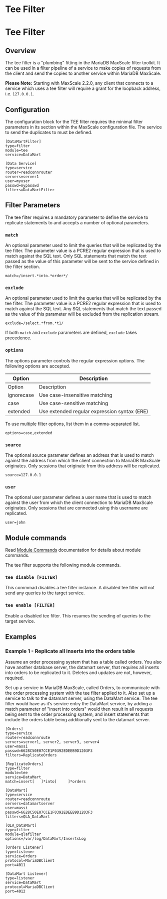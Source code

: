 
# Tee Filter

# Tee Filter


## Overview


The tee filter is a "plumbing" fitting in the MariaDB MaxScale filter toolkit.
It can be used in a filter pipeline of a service to make copies of requests from
the client and send the copies to another service within MariaDB MaxScale.


**Please Note:** Starting with MaxScale 2.2.0, any client that connects to a
 service which uses a tee filter will require a grant for the loopback address,
 i.e. `127.0.0.1`.


## Configuration


The configuration block for the TEE filter requires the minimal filter
parameters in its section within the MaxScale configuration file. The service to
send the duplicates to must be defined.



```
[DataMartFilter]
type=filter
module=tee
service=DataMart

[Data Service]
type=service
router=readconnrouter
servers=server1
user=myuser
passwd=mypasswd
filters=DataMartFilter
```



## Filter Parameters


The tee filter requires a mandatory parameter to define the service to replicate
statements to and accepts a number of optional parameters.


### `match`


An optional parameter used to limit the queries that will be replicated by the
tee filter. The parameter value is a PCRE2 regular expression that is used to
match against the SQL text. Only SQL statements that match the text passed as
the value of this parameter will be sent to the service defined in the filter
section.



```
match=/insert.*into.*order*/
```



### `exclude`


An optional parameter used to limit the queries that will be replicated by the
tee filter. The parameter value is a PCRE2 regular expression that is used to
match against the SQL text. Any SQL statements that match the text passed as the
value of this parameter will be excluded from the replication stream.



```
exclude=/select.*from.*t1/
```



If both `match` and `exclude` parameters are defined, `exclude` takes
precedence.


### `options`


The options parameter controls the regular expression options. The following
options are accepted.


| Option | Description |
| --- | --- |
| Option | Description |
| ignorecase | Use case-insensitive matching |
| case | Use case-sensitive matching |
| extended | Use extended regular expression syntax (ERE) |


To use multiple filter options, list them in a comma-separated list.



```
options=case,extended
```



### `source`


The optional source parameter defines an address that is used to match against
the address from which the client connection to MariaDB MaxScale originates.
Only sessions that originate from this address will be replicated.



```
source=127.0.0.1
```



### `user`


The optional user parameter defines a user name that is used to match against
the user from which the client connection to MariaDB MaxScale originates. Only
sessions that are connected using this username are replicated.



```
user=john
```



## Module commands


Read [Module Commands](../maxscale-22-reference/mariadb-maxscale-22-module-commands.md) documentation for
details about module commands.


The tee filter supports the following module commands.


### `tee disable [FILTER]`


This commmad disables a tee filter instance. A disabled tee filter will not send
any queries to the target service.


### `tee enable [FILTER]`


Enable a disabled tee filter. This resumes the sending of queries to the target
service.


## Examples


### Example 1 - Replicate all inserts into the orders table


Assume an order processing system that has a table called orders. You also have
another database server, the datamart server, that requires all inserts into
orders to be replicated to it. Deletes and updates are not, however, required.


Set up a service in MariaDB MaxScale, called Orders, to communicate with the
order processing system with the tee filter applied to it. Also set up a service
to talk to the datamart server, using the DataMart service. The tee filter would
have as it’s service entry the DataMart service, by adding a match parameter of
"insert into orders" would then result in all requests being sent to the order
processing system, and insert statements that include the orders table being
additionally sent to the datamart server.



```
[Orders]
type=service
router=readconnroute
servers=server1, server2, server3, server4
user=massi
passwd=6628C50E07CCE1F0392EDEEB9D1203F3
filters=ReplicateOrders

[ReplicateOrders]
type=filter
module=tee
service=DataMart
match=insert[   ]*into[     ]*orders

[DataMart]
type=service
router=readconnroute
servers=datamartserver
user=massi
passwd=6628C50E07CCE1F0392EDEEB9D1203F3
filters=QLA_DataMart

[QLA_DataMart]
type=filter
module=qlafilter
options=/var/log/DataMart/InsertsLog

[Orders Listener]
type=listener
service=Orders
protocol=MariaDBClient
port=4011

[DataMart Listener]
type=listener
service=DataMart
protocol=MariaDBClient
port=4012
```

